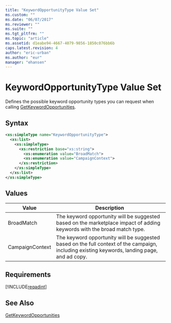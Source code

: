 ```yaml
---
title: "KeywordOpportunityType Value Set"
ms.custom: ""
ms.date: "06/07/2017"
ms.reviewer: ""
ms.suite: ""
ms.tgt_pltfrm: ""
ms.topic: "article"
ms.assetid: d1eabe94-4667-4079-9856-1850c076bb6b
caps.latest.revision: 4
author: "eric-urban"
ms.author: "eur"
manager: "ehansen"
---
```

# KeywordOpportunityType Value Set
Defines the possible keyword opportunity types you can request when calling [GetKeywordOpportunities](../adinsight-api/getkeywordopportunities-service-operation.md).

## Syntax

```xml
<xs:simpleType name="KeywordOpportunityType">
  <xs:list>
    <xs:simpleType>
      <xs:restriction base="xs:string">
        <xs:enumeration value="BroadMatch">
        <xs:enumeration value="CampaignContext">
      </xs:restriction>
    </xs:simpleType>
  </xs:list>
</xs:simpleType>
```

## Values

|Value|Description|
|---------|---------------|
|BroadMatch|The keyword opportunity will be suggested based on the marketplace impact of adding keywords with the broad match type.|
|CampaignContext|The keyword opportunity will be suggested based on the full context of the campaign, including existing keywords, landing page, and ad copy.|

## Requirements
[!INCLUDE[reqadint](../adinsight-api/includes/reqadint.md)]
## See Also
[GetKeywordOpportunities](../adinsight-api/getkeywordopportunities-service-operation.md)

